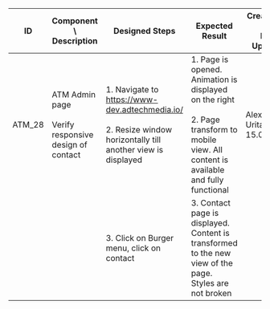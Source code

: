 | ID | Component \ <br> Description  | Designed Steps       |Expected Result     |	Created By \ <br> Last Updated |
| -- | -- | -- | -- | -- |
| ATM_28 | ATM Admin page <br> <br>  Verify responsive design of contact | 1. Navigate to https://www-dev.adtechmedia.io/ <br> <br> 2. Resize window horizontally till another view is displayed | 1. Page is opened. Animation is displayed on the right <br> <br> 2. Page transform to mobile view. All content is available and fully functional     | Alexandr Urita \ <br> 15.06.2017 |
|       |       | 3. Click on Burger menu, click on contact |     3. Contact page is displayed. Content is transformed to the new view of the page. Styles are not broken |    |  
